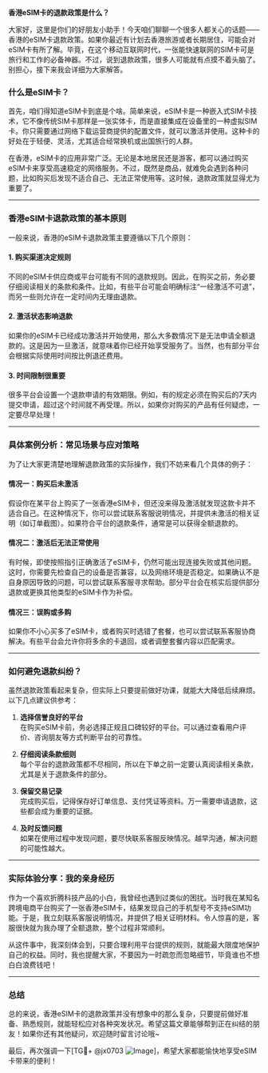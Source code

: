 **香港eSIM卡的退款政策是什么？**

大家好，这里是你们的好朋友小助手！今天咱们聊聊一个很多人都关心的话题——香港的eSIM卡退款政策。如果你最近有计划去香港旅游或者长期居住，可能会对eSIM卡有所了解。毕竟，在这个移动互联网时代，一张能快速联网的SIM卡可是旅行和工作的必备神器。不过，说到退款政策，很多人可能就有点摸不着头脑了。别担心，接下来我会详细为大家解答。

### 什么是eSIM卡？

首先，咱们得知道eSIM卡到底是个啥。简单来说，eSIM卡是一种嵌入式SIM卡技术，它不像传统SIM卡那样是一张实体卡，而是直接集成在设备里的一种虚拟SIM卡。你只需要通过网络下载运营商提供的配置文件，就可以激活并使用。这种卡的好处在于轻便、灵活，尤其适合经常换机或出国旅行的人群。

在香港，eSIM卡的应用非常广泛。无论是本地居民还是游客，都可以通过购买eSIM卡来享受高速稳定的网络服务。不过，既然是商品，就难免会遇到各种问题，比如购买后发现不适合自己、无法正常使用等。这时候，退款政策就显得尤为重要了。

---

### 香港eSIM卡退款政策的基本原则

一般来说，香港的eSIM卡退款政策主要遵循以下几个原则：

#### 1. **购买渠道决定规则**
   不同的eSIM卡供应商或平台可能有不同的退款规则。因此，在购买之前，务必要仔细阅读相关的条款和条件。比如，有些平台可能会明确标注“一经激活不可退”，而另一些则允许在一定时间内无理由退款。

#### 2. **激活状态影响退款**
   如果你的eSIM卡已经成功激活并开始使用，那么大多数情况下是无法申请全额退款的。这是因为一旦激活，就意味着你已经开始享受服务了。当然，也有部分平台会根据实际使用时间按比例退还费用。

#### 3. **时间限制很重要**
   很多平台会设置一个退款申请的有效期限。例如，有的规定必须在购买后的7天内提交申请，超过这个时间就不再受理。所以，如果你对购买的产品有任何疑虑，一定要尽早处理！

---

### 具体案例分析：常见场景与应对策略

为了让大家更清楚地理解退款政策的实际操作，我们不妨来看几个具体的例子：

#### 情况一：购买后未激活
假设你在某平台上购买了一张香港eSIM卡，但还没来得及激活就发现这款卡并不适合自己。在这种情况下，你可以尝试联系客服说明情况，并提供未激活的相关证明（如订单截图）。如果符合平台的退款条件，通常是可以获得全额退款的。

#### 情况二：激活后无法正常使用
有时候，即使按照指引正确激活了eSIM卡，仍然可能出现连接失败或其他问题。这时，你需要先检查自己的设备是否兼容，以及网络环境是否稳定。如果确认不是自身原因导致的问题，可以尝试联系客服寻求帮助。部分平台会在核实后提供部分退款或更换其他类型的eSIM卡作为补偿。

#### 情况三：误购或多购
如果你不小心买多了eSIM卡，或者购买时选错了套餐，也可以尝试联系客服协商解决。有些平台会允许你将多余的卡退回，或者调整套餐内容以匹配需求。

---

### 如何避免退款纠纷？

虽然退款政策看起来复杂，但实际上只要提前做好功课，就能大大降低后续麻烦。以下几点建议供参考：

1. **选择信誉良好的平台**  
   在购买eSIM卡前，务必选择正规且口碑较好的平台。可以通过查看用户评价、咨询朋友等方式判断平台的可靠性。

2. **仔细阅读条款细则**  
   每个平台的退款政策都不尽相同，所以在下单之前一定要认真阅读相关条款，尤其是关于退款条件的部分。

3. **保留交易记录**  
   完成购买后，记得保存好订单信息、支付凭证等资料。万一需要申请退款，这些都会成为重要的证据。

4. **及时反馈问题**  
   如果在使用过程中发现问题，要尽快联系客服反映情况。越早沟通，解决问题的可能性越大。

---

### 实际体验分享：我的亲身经历

作为一个喜欢折腾科技产品的小白，我曾经也遇到过类似的困扰。当时我在某知名跨境电商平台购买了一张香港eSIM卡，结果发现自己的手机型号不支持eSIM功能。于是，我立刻联系客服说明情况，并提供了相关证明材料。令人惊喜的是，客服很快就为我办理了全额退款，整个过程非常顺利。

从这件事中，我深刻体会到，只要合理利用平台提供的规则，就能最大限度地保护自己的权益。同时，我也提醒大家，不要因为一时疏忽而忽略细节，毕竟谁也不想白白浪费钱吧！

---

### 总结

总的来说，香港eSIM卡的退款政策并没有想象中的那么复杂，只要提前做好准备、熟悉规则，就能轻松应对各种突发状况。希望这篇文章能够帮到正在纠结的朋友！如果你还有其他疑问，欢迎随时留言讨论哦~

最后，再次强调一下[TG💪+ @jx0703 ![Image](https://github.com/user-attachments/assets/dbca1d08-cadb-493c-b0ec-ad6f7a83f270)]，希望大家都能愉快地享受eSIM卡带来的便利！